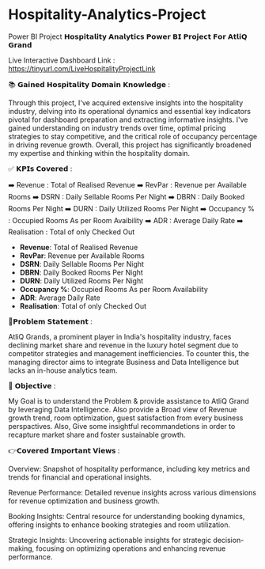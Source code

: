 # Hospitality-Analytics-Project
Power BI Project 
𝗛𝗼𝘀𝗽𝗶𝘁𝗮𝗹𝗶𝘁𝘆 𝗔𝗻𝗮𝗹𝘆𝘁𝗶𝗰𝘀 𝗣𝗼𝘄𝗲𝗿 𝗕𝗜 𝗣𝗿𝗼𝗷𝗲𝗰𝘁 𝗙𝗼𝗿 𝗔𝘁𝗹𝗶𝗤 𝗚𝗿𝗮𝗻𝗱

Live Interactive Dashboard Link : https://tinyurl.com/LiveHospitalityProjectLink


📚 𝗚𝗮𝗶𝗻𝗲𝗱 𝗛𝗼𝘀𝗽𝗶𝘁𝗮𝗹𝗶𝘁𝘆 𝗗𝗼𝗺𝗮𝗶𝗻 𝗞𝗻𝗼𝘄𝗹𝗲𝗱𝗴𝗲 :
	
Through this project, I've acquired extensive insights into the hospitality industry, delving into its operational dynamics and essential key indicators pivotal for dashboard preparation and extracting informative insights. I've gained understanding on industry trends over time, optimal pricing strategies to stay competitive, and the critical role of occupancy percentage in driving revenue growth. Overall, this project has significantly broadened my expertise and thinking within the hospitality domain.

✅ 𝗞𝗣𝗜𝘀 𝗖𝗼𝘃𝗲𝗿𝗲𝗱 :

➡️ Revenue : Total of Realised Revenue
➡️ RevPar : Revenue per Available Rooms
➡️ DSRN : Daily Sellable Rooms Per Night 
➡️ DBRN : Daily Booked Rooms Per Night 
➡️ DURN : Daily Utilized Rooms Per Night 
➡️ Occupancy % : Occupied Rooms As per Room Avaibility 
➡️ ADR : Average Daily Rate
➡️ Realisation : Total of only Checked Out 

- **Revenue**: Total of Realised Revenue
- **RevPar**: Revenue per Available Rooms
- **DSRN**: Daily Sellable Rooms Per Night 
- **DBRN**: Daily Booked Rooms Per Night 
- **DURN**: Daily Utilized Rooms Per Night 
- **Occupancy %**: Occupied Rooms As per Room Availability 
- **ADR**: Average Daily Rate
- **Realisation**: Total of only Checked Out  


🚨𝗣𝗿𝗼𝗯𝗹𝗲𝗺 𝗦𝘁𝗮𝘁𝗲𝗺𝗲𝗻𝘁 :

AtliQ Grands, a prominent player in India's hospitality industry, faces declining market share and revenue in the luxury hotel segment due to competitor strategies and management inefficiencies. To counter this, the managing director aims to integrate Business and Data Intelligence but lacks an in-house analytics team.

🎯 𝗢𝗯𝗷𝗲𝗰𝘁𝗶𝘃𝗲 :

My Goal is to understand the Problem & provide assistance to AtliQ Grand by leveraging Data Intelligence. Also provide a Broad view of Revenue growth trend, room optimization, guest satisfaction from every business perspactives. Also, Give some insightful recommandetions in order to recapture market share and foster sustainable growth.

👉𝗖𝗼𝘃𝗲𝗿𝗲𝗱 𝗜𝗺𝗽𝗼𝗿𝘁𝗮𝗻𝘁 𝗩𝗶𝗲𝘄𝘀 :

Overview:  Snapshot of hospitality performance, including key metrics and trends for financial and operational insights.

Revenue Performance: Detailed revenue insights across various dimensions for revenue optimization and business growth.

Booking Insights: Central resource for understanding booking dynamics, offering insights to enhance booking strategies and room utilization.

Strategic Insights: Uncovering actionable insights for strategic decision-making, focusing on optimizing operations and enhancing revenue performance.
